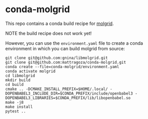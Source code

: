 # conda-molgrid

This repo contains a conda build recipe for [molgrid](https://github.com/gnina/libmolgrid).

NOTE the build recipe does not work yet!

However, you can use the `environment.yaml` file to create a conda environment in which you can build molgrid from source:

```
git clone git@github.com:gnina/libmolgrid.git
git clone git@github.com:mattragoza/conda-molgrid.git
conda create --file=conda-molgrid/environment.yaml
conda activate molgrid
cd libmolgrid
mkdir build
cd build
cmake .. -DCMAKE_INSTALL_PREFIX=$HOME/.local/ -DOPENBABEL3_INCLUDE_DIR=$CONDA_PREFIX/include/openbabel3 -DOPENBABEL3_LIBRARIES=$CONDA_PREFIX/lib/libopenbabel.so
make -j8
make install
pytest ..
```

